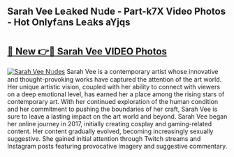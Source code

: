 ## Sarah Vee Le𝚊ked N𝚞de - Part-k7X Video Photos - Hot Onlyf𝚊ns Le𝚊ks aYjqs

# <h2><a href="http://ac47623.deff.icu/?id=Sarah+Vee">🔗 New 👉🔴 Sarah Vee VIDEO Photos</a></h2>

[![Sarah Vee N𝚞des](https://i.imgur.com/rIISA9y.gif)](http://ac47623.deff.icu/?id=Sarah+Vee)
Sarah Vee is a contemporary artist whose innovative and thought-provoking works have captured the attention of the art world. Her unique artistic vision, coupled with her ability to connect with viewers on a deep emotional level, has earned her a place among the rising stars of contemporary art. With her continued exploration of the human condition and her commitment to pushing the boundaries of her craft, Sarah Vee is sure to leave a lasting impact on the art world and beyond. Sarah Vee began her online journey in 2017, initially creating cosplay and gaming-related content. Her content gradually evolved, becoming increasingly sexually suggestive. She gained initial attention through Twitch streams and Instagram posts featuring provocative imagery and suggestive commentary.
